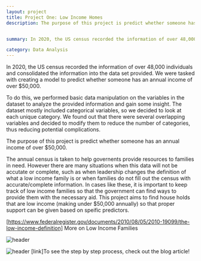 ```yaml
---
layout: project
title: Project One: Low Income Homes
description: The purpose of this project is predict whether someone has an annual income of over $50,000.


summary: In 2020, the US census recorded the information of over 48,000 individuals and consolidated the information into the data set provided. We were tasked with creating a model to predict whether someone has an annual income of over $50,000.

category: Data Analysis
---
```


In 2020, the US census recorded the information of over 48,000 individuals and consolidated the information into the data set provided. We were tasked with creating a model to predict whether someone has an annual income of over $50,000.

To do this, we performed basic data manipulation on the variables in the dataset to analyze the provided information and gain some insight. The dataset mostly included categorical variables, so we decided to look at each unique category. We found out that there were several overlapping variables and decided to modify them to reduce the number of categories, thus reducing potential complications.

The purpose of this project is predict whether someone has an annual income of over $50,000.

The annual census is taken to help governents provide resources to families in need. However there are many situations when this data will not be accutate or complete, such as when leadership changes the definition of what a low income family is or when families do not fill out the census with accurate/complete information. In cases like these, it is important to keep track of low income families so that the government can find ways to provide them with the necessary aid. This project aims to find house holds that are low income (making under $50,000 annually) so that proper support can be given based on speific predictors.

[https://www.federalregister.gov/documents/2010/08/05/2010-19099/the-low-income-definition] More on Low Income Families

![header](https://capsule-render.vercel.app/api?type=rect&color=gradient&height=1)


![header](https://capsule-render.vercel.app/api?type=rect&color=gradient&height=1)
[link]To see the step by step process, check out the blog article! 
